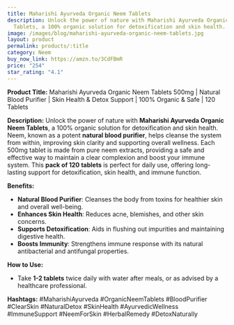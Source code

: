 ```yaml
---
title: Maharishi Ayurveda Organic Neem Tablets
description: Unlock the power of nature with Maharishi Ayurveda Organic Neem
  Tablets, a 100% organic solution for detoxification and skin health.
image: /images/blog/maharishi-ayurveda-organic-neem-tablets.jpg
layout: product
permalink: products/:title
category: Neem
buy_now_link: https://amzn.to/3CdFBmR
price: "254"
star_rating: "4.1"
---
```

**Product Title:** Maharishi Ayurveda Organic Neem Tablets 500mg | Natural Blood Purifier | Skin Health & Detox Support | 100% Organic & Safe | 120 Tablets

**Description:**
Unlock the power of nature with **Maharishi Ayurveda Organic Neem Tablets**, a 100% organic solution for detoxification and skin health. Neem, known as a potent **natural blood purifier**, helps cleanse the system from within, improving skin clarity and supporting overall wellness. Each 500mg tablet is made from pure neem extracts, providing a safe and effective way to maintain a clear complexion and boost your immune system. This **pack of 120 tablets** is perfect for daily use, offering long-lasting support for detoxification, skin health, and immune function.

**Benefits:**
- **Natural Blood Purifier**: Cleanses the body from toxins for healthier skin and overall well-being.
- **Enhances Skin Health**: Reduces acne, blemishes, and other skin concerns.
- **Supports Detoxification**: Aids in flushing out impurities and maintaining digestive health.
- **Boosts Immunity**: Strengthens immune response with its natural antibacterial and antifungal properties.

**How to Use:**
- Take **1-2 tablets** twice daily with water after meals, or as advised by a healthcare professional.

**Hashtags:**
#MaharishiAyurveda #OrganicNeemTablets #BloodPurifier #ClearSkin #NaturalDetox #SkinHealth #AyurvedicWellness #ImmuneSupport #NeemForSkin #HerbalRemedy #DetoxNaturally
